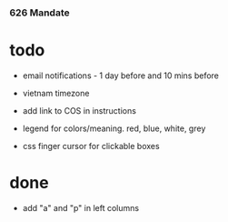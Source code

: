 ### 626 Mandate

# todo
* email notifications - 1 day before and 10 mins before
* vietnam timezone
* add link to COS in instructions
* legend for colors/meaning. red, blue, white, grey

* css finger cursor for clickable boxes

# done
* add "a" and "p" in left columns
